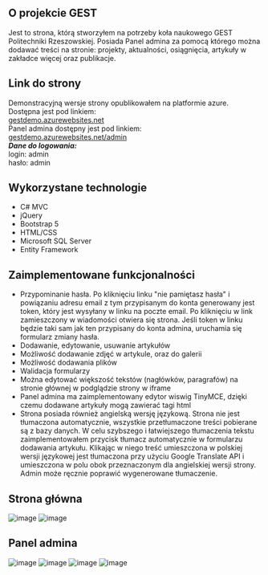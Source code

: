 ## O projekcie GEST
Jest to strona, którą stworzyłem na potrzeby koła naukowego GEST Politechniki Rzeszowskiej. Posiada Panel admina za pomocą którego można dodawać treści na stronie: projekty, aktualności, osiągnięcia, artykuły w zakładce więcej oraz publikacje.
## Link do strony
Demonstracyjną wersje strony opublikowałem na platformie azure. Dostępna jest pod linkiem:  
[gestdemo.azurewebsites.net](https://gestdemo.azurewebsites.net/)  
Panel admina dostępny jest pod linkiem:  
[gestdemo.azurewebsites.net/admin](https://gestdemo.azurewebsites.net/admin)  
***Dane do logowania:***  
login: admin  
hasło: admin  

## Wykorzystane technologie
- C# MVC
- jQuery
- Bootstrap 5
- HTML/CSS
- Microsoft SQL Server
- Entity Framework

## Zaimplementowane funkcjonalności
- Przypominanie hasła. Po kliknięciu linku "nie pamiętasz hasła" i powiązaniu adresu email z tym przypisanym do konta generowany jest token, który jest wysyłany w linku na poczte email. Po kliknięciu w link zamieszczony w wiadomości otwiera się strona. Jeśli token w linku będzie taki sam jak ten przypisany do konta admina, uruchamia się formularz zmiany hasła.
- Dodawanie, edytowanie, usuwanie artykułów
- Możliwość dodawanie zdjęć w artykule, oraz do galerii
- Możliwość dodawania plików
- Walidacja formularzy
- Można edytować większość tekstów (nagłówków, paragrafów) na stronie głównej w podglądzie strony w iframe
- Panel admina ma zaimplementowany edytor wiswig TinyMCE, dzięki czemu dodawane artykuły mogą zawierać tagi html
- Strona posiada również angielską wersję językową. Strona nie jest tłumaczona automatycznie, wszystkie przetłumaczone treści pobierane są z bazy danych. W celu szybszego i łatwiejszego tłumaczenia tekstu zaimplementowałem przycisk tłumacz automatycznie w formularzu dodawania artykułu. Klikając w niego treść umieszczona w polskiej wersji językowej jest tłumaczona przy użyciu Google Translate API i umieszczona w polu obok przeznaczonym dla angielskiej wersji strony. Admin może ręcznie poprawić wygenerowane tłumaczenie.

## Strona główna
![image](https://user-images.githubusercontent.com/80482388/227707870-a1f0e3a5-b4b5-4522-ad05-5d4d655f9d3e.png)
![image](https://user-images.githubusercontent.com/80482388/227707911-3a5efbf7-0ca8-43fd-8d0a-7ae6e355874b.png)

## Panel admina
![image](https://user-images.githubusercontent.com/80482388/227707970-13c16932-23b7-4055-a481-cb534b2a7e8b.png)
![image](https://user-images.githubusercontent.com/80482388/227707981-81f1973a-89fc-4e5c-be92-0a0f2a17fd54.png)
![image](https://user-images.githubusercontent.com/80482388/227707999-5e766d6d-9ae2-4afd-8d23-0d980397c17c.png)
![image](https://user-images.githubusercontent.com/80482388/227708009-1be45741-d901-4ef5-af59-bf574f40b270.png)



